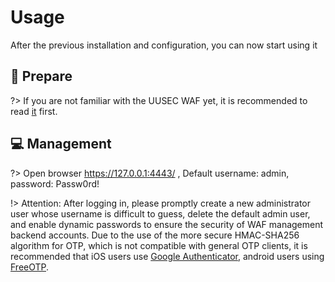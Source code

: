 # Usage

After the previous installation and configuration, you can now start using it



##  :beginner: Prepare <!-- {docsify-ignore} -->
?> If you are not familiar with the UUSEC WAF yet, it is recommended to read [it](/api/README) first.



##  :computer: Management <!-- {docsify-ignore} -->

?> Open browser https://127.0.0.1:4443/ , Default username: admin, password: Passw0rd!

!> Attention: After logging in, please promptly create a new administrator user whose username is difficult to guess, delete the default admin user, and enable dynamic passwords to ensure the security of WAF management backend accounts. Due to the use of the more secure HMAC-SHA256 algorithm for OTP, which is not compatible with general OTP clients, it is recommended that iOS users use [Google Authenticator](https://apps.apple.com/us/app/google-authenticator/id388497605), android users using [FreeOTP](https://waf.uusec.com/freeotp.apk).

